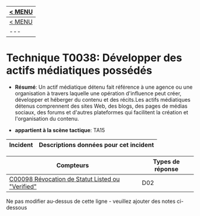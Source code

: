 |[< MENU](../README.md)|
|---|
|[< MENU](../../README.md)|
|---|
# Technique T0038: Développer des actifs médiatiques possédés

* **Résumé**: Un actif médiatique détenu fait référence à une agence ou une organisation à travers laquelle une opération d'influence peut créer, développer et héberger du contenu et des récits.Les actifs médiatiques détenus comprennent des sites Web, des blogs, des pages de médias sociaux, des forums et d'autres plateformes qui facilitent la création et l'organisation du contenu.

* **appartient à la scène tactique**: TA15


|Incident |Descriptions données pour cet incident |
|-------- |-------------------- |



|Compteurs |Types de réponse |
|-------- |-------------- |
|[C00098 Révocation de Statut Listed ou "Verified"](../generated_pages/counters/C00098.md) |D02 |


Ne pas modifier au-dessus de cette ligne - veuillez ajouter des notes ci-dessous